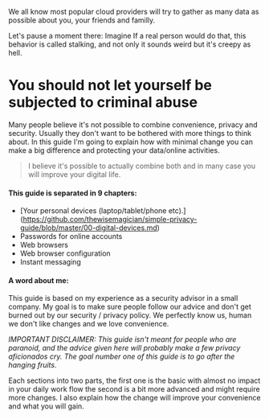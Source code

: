 We all know most popular cloud providers will try to gather as many data as possible about you, your friends and familly.

Let's pause a moment there: Imagine If a real person would do that, this behavior is called stalking, and not only it sounds weird but it's creepy as hell.

# You should not let yourself be subjected to criminal abuse

Many people believe it's not possible to combine convenience, privacy and security. Usually they don't want to be bothered with more things to think about. In this guide I'm going to explain how with minimal change you can make a big difference and protecting your data/online activities.

> I believe it's possible to actually combine both and in many case you will improve your digital life.

#### This guide is separated in 9 chapters:

* [Your personal devices (laptop/tablet/phone etc).] (https://github.com/thewisemagician/simple-privacy-guide/blob/master/00-digital-devices.md)
* Passwords for online accounts
* Web browsers
* Web browser configuration
* Instant messaging

#### A word about me:

This guide is based on my experience as a security advisor in a small company. My goal is to make sure people follow our advice and don't get burned out by our security / privacy policy. We perfectly know us, human we don't like changes and we love convenience.

*IMPORTANT DISCLAIMER: This guide isn't meant for people who are paranoid, and the advice given here will probably make a few privacy aficionados cry. The goal number one of this guide is to go after the hanging fruits.*

Each sections into two parts, the first one is the basic with almost no impact in your daily work flow the second is a bit more advanced and might require more changes. I also explain how the change will improve your convenience and what you will gain.
